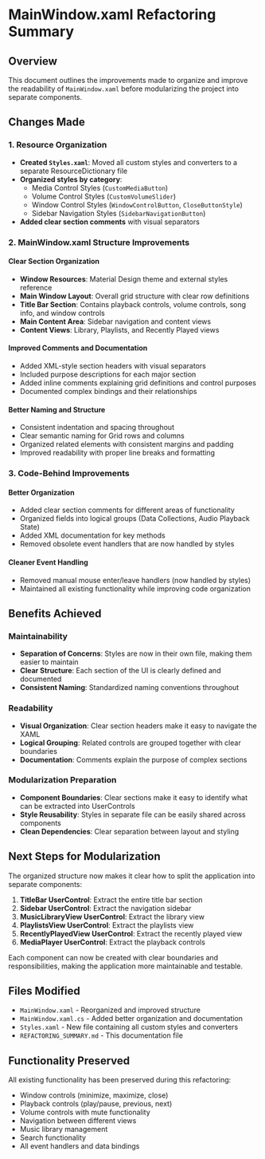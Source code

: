 # MainWindow.xaml Refactoring Summary

## Overview
This document outlines the improvements made to organize and improve the readability of `MainWindow.xaml` before modularizing the project into separate components.

## Changes Made

### 1. **Resource Organization**
- **Created `Styles.xaml`**: Moved all custom styles and converters to a separate ResourceDictionary file
- **Organized styles by category**:
  - Media Control Styles (`CustomMediaButton`)
  - Volume Control Styles (`CustomVolumeSlider`)
  - Window Control Styles (`WindowControlButton`, `CloseButtonStyle`)
  - Sidebar Navigation Styles (`SidebarNavigationButton`)
- **Added clear section comments** with visual separators

### 2. **MainWindow.xaml Structure Improvements**

#### **Clear Section Organization**
- **Window Resources**: Material Design theme and external styles reference
- **Main Window Layout**: Overall grid structure with clear row definitions
- **Title Bar Section**: Contains playback controls, volume controls, song info, and window controls
- **Main Content Area**: Sidebar navigation and content views
- **Content Views**: Library, Playlists, and Recently Played views

#### **Improved Comments and Documentation**
- Added XML-style section headers with visual separators
- Included purpose descriptions for each major section
- Added inline comments explaining grid definitions and control purposes
- Documented complex bindings and their relationships

#### **Better Naming and Structure**
- Consistent indentation and spacing throughout
- Clear semantic naming for Grid rows and columns
- Organized related elements with consistent margins and padding
- Improved readability with proper line breaks and formatting

### 3. **Code-Behind Improvements**

#### **Better Organization**
- Added clear section comments for different areas of functionality
- Organized fields into logical groups (Data Collections, Audio Playback State)
- Added XML documentation for key methods
- Removed obsolete event handlers that are now handled by styles

#### **Cleaner Event Handling**
- Removed manual mouse enter/leave handlers (now handled by styles)
- Maintained all existing functionality while improving code organization

## Benefits Achieved

### **Maintainability**
- **Separation of Concerns**: Styles are now in their own file, making them easier to maintain
- **Clear Structure**: Each section of the UI is clearly defined and documented
- **Consistent Naming**: Standardized naming conventions throughout

### **Readability**
- **Visual Organization**: Clear section headers make it easy to navigate the XAML
- **Logical Grouping**: Related controls are grouped together with clear boundaries
- **Documentation**: Comments explain the purpose of complex sections

### **Modularization Preparation**
- **Component Boundaries**: Clear sections make it easy to identify what can be extracted into UserControls
- **Style Reusability**: Styles in separate file can be easily shared across components
- **Clean Dependencies**: Clear separation between layout and styling

## Next Steps for Modularization

The organized structure now makes it clear how to split the application into separate components:

1. **TitleBar UserControl**: Extract the entire title bar section
2. **Sidebar UserControl**: Extract the navigation sidebar
3. **MusicLibraryView UserControl**: Extract the library view
4. **PlaylistsView UserControl**: Extract the playlists view
5. **RecentlyPlayedView UserControl**: Extract the recently played view
6. **MediaPlayer UserControl**: Extract the playback controls

Each component can now be created with clear boundaries and responsibilities, making the application more maintainable and testable.

## Files Modified

- `MainWindow.xaml` - Reorganized and improved structure
- `MainWindow.xaml.cs` - Added better organization and documentation
- `Styles.xaml` - New file containing all custom styles and converters
- `REFACTORING_SUMMARY.md` - This documentation file

## Functionality Preserved

All existing functionality has been preserved during this refactoring:
- Window controls (minimize, maximize, close)
- Playback controls (play/pause, previous, next)
- Volume controls with mute functionality
- Navigation between different views
- Music library management
- Search functionality
- All event handlers and data bindings 